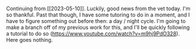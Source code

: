 Continuing from [[2023-05-10]].
Luckily, good news from the vet today. I'm so thankful. Past that though, I have some tutoring to do in a moment, and I have to figure something out before then: a day / night cycle. I'm going to make a branch off of my previous work for this, and I'll be quickly following a tutorial to do so (https://www.youtube.com/watch?v=m9hj9PdO328). Here goes nothing.